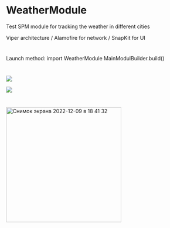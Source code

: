 # WeatherModule

Test SPM module for tracking the weather in different cities

Viper architecture / Alamofire for network / SnapKit for UI

#
Launch method: 
import WeatherModule 
MainModulBuilder.build()

#
![](/Users/danila/Desktop/Simulator-Screen-Recording-iPhon.gif)

![](Simulator-Screen-Recording-iPhon.gif)
#
<img width="314" alt="Снимок экрана 2022-12-09 в 18 41 32" src="https://user-images.githubusercontent.com/104830313/206742275-8f0c4523-00f1-4c62-a287-093eee38a47a.png">
